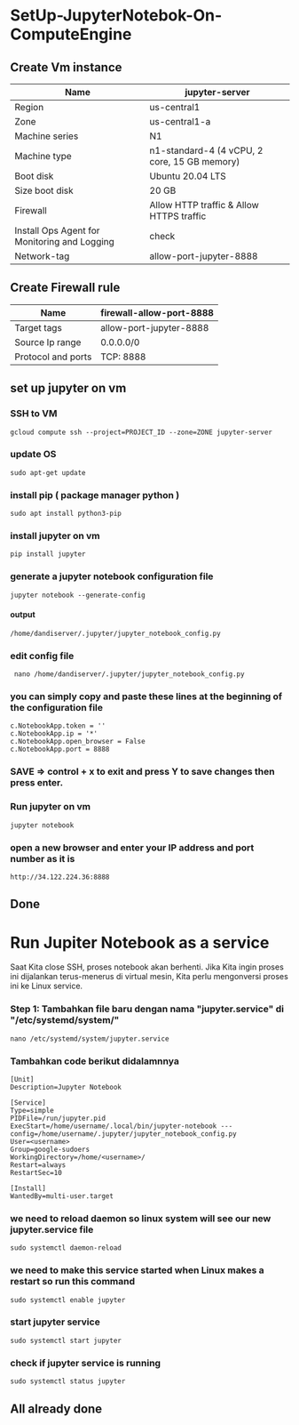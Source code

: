 # SetUp-JupyterNotebok-On-ComputeEngine
## Create Vm instance
| Name | jupyter-server |
| --- | --- |
| Region | us-central1 |
| Zone | us-central1-a |
| Machine series | N1 |
| Machine type | n1-standard-4 (4 vCPU, 2 core, 15 GB memory) |
| Boot disk | Ubuntu 20.04 LTS |
| Size boot disk | 20 GB |
| Firewall | Allow HTTP traffic & Allow HTTPS traffic 
| Install Ops Agent for Monitoring and Logging | check
| Network-tag | allow-port-jupyter-8888

## Create Firewall rule
| Name | firewall-allow-port-8888 |
| --- | --- |
| Target tags | allow-port-jupyter-8888 |
| Source Ip range | 0.0.0.0/0 |
| Protocol and ports | TCP: 8888



## set up jupyter on vm
### SSH to VM
    gcloud compute ssh --project=PROJECT_ID --zone=ZONE jupyter-server
### update OS
    sudo apt-get update
### install pip ( package manager python )
    sudo apt install python3-pip
### install jupyter on vm
    pip install jupyter
### generate a jupyter notebook configuration file 
    jupyter notebook --generate-config
#### output
    /home/dandiserver/.jupyter/jupyter_notebook_config.py
### edit config file
     nano /home/dandiserver/.jupyter/jupyter_notebook_config.py
### you can simply copy and paste these lines at the beginning of the configuration file
    c.NotebookApp.token = ''
    c.NotebookApp.ip = '*'
    c.NotebookApp.open_browser = False
    c.NotebookApp.port = 8888
### SAVE => control + x to exit and press Y to save changes then press enter.
### Run jupyter on vm
    jupyter notebook

### open a new browser and enter your IP address and port number as it is
    http://34.122.224.36:8888
## Done

# Run Jupiter Notebook as a service
Saat Kita close SSH, proses notebook akan berhenti. Jika Kita ingin proses ini dijalankan terus-menerus di virtual mesin, Kita perlu mengonversi proses ini ke Linux service.
### Step 1: Tambahkan file baru dengan nama "jupyter.service" di "/etc/systemd/system/"
    nano /etc/systemd/system/jupyter.service
### Tambahkan code berikut didalamnnya
    [Unit]
    Description=Jupyter Notebook
    
    [Service]
    Type=simple
    PIDFile=/run/jupyter.pid
    ExecStart=/home/username/.local/bin/jupyter-notebook ---config=/home/username/.jupyter/jupyter_notebook_config.py
    User=<username>
    Group=google-sudoers
    WorkingDirectory=/home/<username>/
    Restart=always
    RestartSec=10
    
    [Install]
    WantedBy=multi-user.target
### we need to reload daemon so linux system will see our new jupyter.service file
    sudo systemctl daemon-reload
### we need to make this service started when Linux makes a restart so run this command
    sudo systemctl enable jupyter
### start jupyter service
    sudo systemctl start jupyter
### check if jupyter service is running
    sudo systemctl status jupyter
## All already done
    
    
